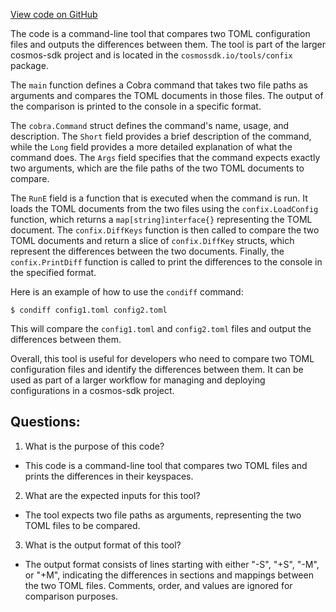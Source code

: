 [View code on GitHub](https://github.com/cosmos/cosmos-sdk/blob/main/tools/confix/cmd/condiff/main.go)

The code is a command-line tool that compares two TOML configuration files and outputs the differences between them. The tool is part of the larger cosmos-sdk project and is located in the `cosmossdk.io/tools/confix` package. 

The `main` function defines a Cobra command that takes two file paths as arguments and compares the TOML documents in those files. The output of the comparison is printed to the console in a specific format. 

The `cobra.Command` struct defines the command's name, usage, and description. The `Short` field provides a brief description of the command, while the `Long` field provides a more detailed explanation of what the command does. The `Args` field specifies that the command expects exactly two arguments, which are the file paths of the two TOML documents to compare. 

The `RunE` field is a function that is executed when the command is run. It loads the TOML documents from the two files using the `confix.LoadConfig` function, which returns a `map[string]interface{}` representing the TOML document. The `confix.DiffKeys` function is then called to compare the two TOML documents and return a slice of `confix.DiffKey` structs, which represent the differences between the two documents. Finally, the `confix.PrintDiff` function is called to print the differences to the console in the specified format. 

Here is an example of how to use the `condiff` command:

```
$ condiff config1.toml config2.toml
```

This will compare the `config1.toml` and `config2.toml` files and output the differences between them. 

Overall, this tool is useful for developers who need to compare two TOML configuration files and identify the differences between them. It can be used as part of a larger workflow for managing and deploying configurations in a cosmos-sdk project.
## Questions: 
 1. What is the purpose of this code?
- This code is a command-line tool that compares two TOML files and prints the differences in their keyspaces.

2. What are the expected inputs for this tool?
- The tool expects two file paths as arguments, representing the two TOML files to be compared.

3. What is the output format of this tool?
- The output format consists of lines starting with either "-S", "+S", "-M", or "+M", indicating the differences in sections and mappings between the two TOML files. Comments, order, and values are ignored for comparison purposes.